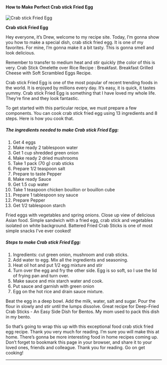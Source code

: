             

#### How to Make Perfect Crab stick Fried Egg

![Crab stick Fried Egg](https://img-global.cpcdn.com/recipes/ea8fbb514c3b7d4a/751x532cq70/crab-stick-fried-egg-recipe-main-photo.jpg)

**Crab stick Fried Egg**

Hey everyone, it’s Drew, welcome to my recipe site. Today, I’m gonna show you how to make a special dish, crab stick fried egg. It is one of my favorites. For mine, I’m gonna make it a bit tasty. This is gonna smell and look delicious.

Remember to transfer to medium heat and stir quickly (the color of this is very. Crab Stick Omelette over Rice Recipe : Breakfast. Breakfast Grilled Cheese with Soft Scrambled Eggs Recipe.

Crab stick Fried Egg is one of the most popular of recent trending foods in the world. It is enjoyed by millions every day. It’s easy, it is quick, it tastes yummy. Crab stick Fried Egg is something that I have loved my whole life. They’re fine and they look fantastic.

To get started with this particular recipe, we must prepare a few components. You can cook crab stick fried egg using 13 ingredients and 8 steps. Here is how you cook that.

##### The ingredients needed to make Crab stick Fried Egg:

1.  Get 4 eggs
2.  Make ready 2 tablespoon water
3.  Get 1 cup shredded green onion
4.  Make ready 2 dried mushrooms
5.  Take 1 pack (70 g) crab sticks
6.  Prepare 1/2 teaspoon salt
7.  Prepare to taste Pepper
8.  Make ready Sauce
9.  Get 1.5 cup water
10.  Take 1 teaspoon chicken bouillon or bouillon cube
11.  Prepare 1 tablespoon soy sauce
12.  Prepare Pepper
13.  Get 1/2 tablespoon starch

Fried eggs with vegetables and spring onions. Close up view of delicious Asian food. Simple sandwich with a fried egg, crab stick and vegetables isolated on white background. Battered Fried Crab Sticks is one of most simple snacks I've ever cooked!

##### Steps to make Crab stick Fried Egg:

1.  Ingredients: cut green onion, mushroom and crab sticks.
2.  Add water to egg. Mix all the ingredients and seasoning.
3.  Heat oil hot and put 1/2 egg mixture and stir
4.  Turn over the egg and fry the other side. Egg is so soft, so I use the lid of frying pan and turn over.
5.  Make sauce and mix starch water and cook.
6.  Put sauce and garnish with green onion
7.  Egg on the hot rice and drain sauce mixture.

Beat the egg in a deep bowl. Add the milk, water, salt and sugar. Pour the flour in slowly and stir until the lumps dissolve. Great recipe for Deep-Fried Crab Sticks - An Easy Side Dish for Bentos. My mom used to pack this dish in my bento.

So that’s going to wrap this up with this exceptional food crab stick fried egg recipe. Thank you very much for reading. I’m sure you will make this at home. There’s gonna be more interesting food in home recipes coming up. Don’t forget to bookmark this page in your browser, and share it to your loved ones, friends and colleague. Thank you for reading. Go on get cooking!

* * *